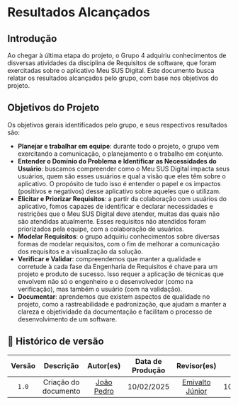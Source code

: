# Resultados Alcançados

## Introdução

Ao chegar à última etapa do projeto, o Grupo 4 adquiriu conhecimentos de disversas atividades da disciplina de Requisitos de software, que foram exercitadas sobre o aplicativo Meu SUS Digital. Este documento busca relatar os resultados alcançados pelo grupo, com base nos objetivos do projeto.

## Objetivos do Projeto

Os objetivos gerais identificados pelo grupo, e seus respectivos resultados são:

- **Planejar e trabalhar em equipe**: durante todo o projeto, o grupo vem exercitando a comunicação, o planejamento e o trabalho em conjunto.
- **Entender o Domínio do Problema e Identificar as Necessidades do Usuário**: buscamos compreender como o Meu SUS Digital impacta seus usuários, quem são esses usuários e qual a visão que eles têm sobre o aplicativo. O propósito de tudo isso é entender o papel e os impactos (positivos e negativos) desse aplicativo sobre aqueles que o utilizam.
- **Elicitar e Priorizar Requisitos**: a partir da colaboração com usuários do aplicativo, fomos capazes de identificar e declarar necessidades e restrições que o Meu SUS Digital deve atender, muitas das quais não são atendidas atualmente. Esses requisitos não atendidos foram priorizados pela equipe, com a colaboração de usuários.
- **Modelar Requisitos**: o grupo adquiriu conhecimentos sobre diversas formas de modelar requisitos, com o fim de melhorar a comunicação dos requisitos e a visualização da solução.
- **Verificar e Validar**: compreendemos que manter a qualidade e corretude à cada fase da Engenharia de Requisitos é chave para um projeto e produto de sucesso. Isso requer a aplicação de técnicas que envolvem não só o engenheiro e o desenvolvedor (como na verificação), mas também o usuário (com na validação).
- **Documentar**: aprendemos que existem aspectos de qualidade no projeto, como a rastreabilidade e padronização, que ajudam a manter a clareza e objetividade da documentação e facilitam o processo de desenvolvimento de um software.

## 📑 Histórico de versão
| Versão | Descrição | Autor(es) | Data de Produção | Revisor(es) | Data de Revisão |   
|:------:|:-------------------------------:|:--------------:|:--------------:|:-------------:|:---------------------:|
|  `1.0`  | Criação do documento |[João Pedro](https://github.com/JoosPerro)| 10/02/2025  | [Emivalto Júnior](https://github.com/EmivaltoJrr)| 10/02/2025 |
